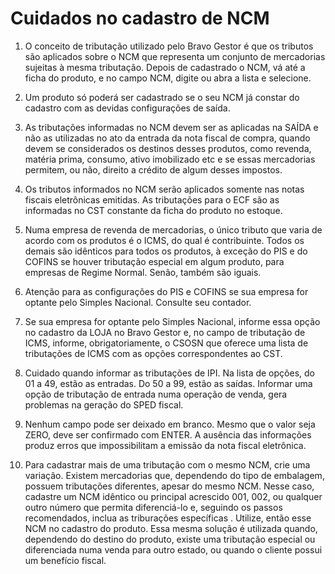 # Cuidados no cadastro de NCM
01. O conceito de tributação utilizado pelo Bravo Gestor é que os tributos são aplicados sobre o NCM que representa um conjunto de mercadorias sujeitas à mesma tributação. Depois de cadastrado o NCM, vá até a ficha do produto, e no campo NCM, digite ou abra a lista e selecione.

02. Um produto só poderá ser cadastrado se o seu NCM já constar do cadastro com as devidas configurações de saída.

03. As tributações informadas no NCM devem ser as aplicadas na SAÍDA e não as utilizadas no ato da entrada da nota fiscal de compra, quando devem se considerados os destinos desses produtos, como revenda, matéria prima, consumo, ativo imobilizado etc e se essas mercadorias permitem, ou não, direito a crédito de algum desses impostos.

04. Os tributos informados no NCM serão aplicados somente nas notas fiscais eletrônicas emitidas. As tributações para o ECF são as informadas no CST constante da ficha do produto no estoque.

06. Numa empresa de revenda de mercadorias, o único tributo que varia de acordo com os produtos é o ICMS, do qual é contribuinte. Todos os demais são idênticos para todos os produtos, à exceção do PIS e do COFINS se houver tributação especial em algum produto, para empresas de Regime Normal. Senão, também são iguais.

07. Atenção para as configurações do PIS e COFINS se sua empresa for optante pelo Simples Nacional. Consulte seu contador.

08. Se sua empresa for optante pelo Simples Nacional, informe essa opção no cadastro da LOJA no Bravo Gestor e, no campo de tributação de ICMS, informe, obrigatoriamente, o CSOSN que oferece uma lista de tributações de ICMS com as opções correspondentes ao CST.

09. Cuidado quando informar as tributações de IPI. Na lista de opções, do 01 a 49, estão as entradas. Do 50 a 99, estão as saídas. Informar uma opção de tributação de entrada numa operação de venda, gera problemas na geração do SPED fiscal.

10. Nenhum campo pode ser deixado em branco. Mesmo que o valor seja ZERO, deve ser confirmado com ENTER. A ausência das informações produz erros que impossibilitam a emissão da nota fiscal eletrônica.

11. Para cadastrar mais de uma tributação com o mesmo NCM, crie uma variação. Existem mercadorias que, dependendo do tipo de embalagem, possuem tributações diferentes, apesar do mesmo NCM. Nesse caso, cadastre um NCM idêntico ou principal acrescido 001, 002, ou qualquer outro número que permita diferenciá-lo e, seguindo os passos recomendados, inclua as triburações específicas . Utilize, então esse NCM no cadastro do produto. Essa mesma solução é utilizada quando, dependendo do destino do produto, existe uma tributação especial ou diferenciada numa venda para outro estado, ou quando o cliente possui um benefício fiscal. 